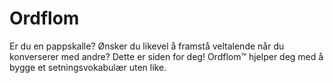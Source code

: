 # Ordflom

Er du en pappskalle? Ønsker du likevel å framstå veltalende når du konverserer med andre? Dette er siden for deg! Ordflom™ hjelper deg med å bygge et setningsvokabulær uten like.